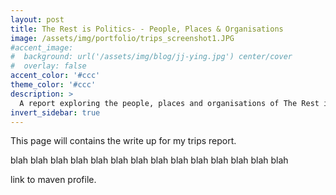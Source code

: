 ```yaml
---
layout: post
title: The Rest is Politics- - People, Places & Organisations
image: /assets/img/portfolio/trips_screenshot1.JPG
#accent_image: 
#  background: url('/assets/img/blog/jj-ying.jpg') center/cover
#  overlay: false
accent_color: '#ccc'
theme_color: '#ccc'
description: >
  A report exploring the people, places and organisations of The Rest is Politics podcast using the Spotify API.
invert_sidebar: true
---
```


This page will contains the write up for my trips report.

blah blah blah blah blah blah blah blah blah blah blah blah blah blah 


link to maven profile.

